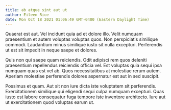```yaml
---
title: ab atque sint aut ut
author: Eileen Rice
date: Mon Oct 18 2021 01:06:49 GMT-0400 (Eastern Daylight Time)
---
```

Quaerat est aut. Vel incidunt quia ad et dolore illo. Velit numquam praesentium et autem voluptas voluptas quos. Non perspiciatis similique commodi. Laudantium minus similique iusto sit nulla excepturi. Perferendis ut est sit impedit in neque saepe et dolores.

 Quis non qui saepe quam reiciendis. Odit adipisci rem quos deleniti praesentium repellendus reiciendis officia vel. Est voluptas quia sequi ipsa numquam quas est vel ab. Quos necessitatibus at molestiae rerum autem. Aperiam molestiae perferendis dolores aspernatur est aut in sed suscipit.

 Possimus et quam. Aut sit non iure dicta iste voluptatem sit perferendis. Exercitationem similique qui eligendi sequi culpa numquam excepturi. Quas iusto est labore consequatur fuga tempore iste inventore architecto. Iure aut ut exercitationem quod voluptas earum ut.